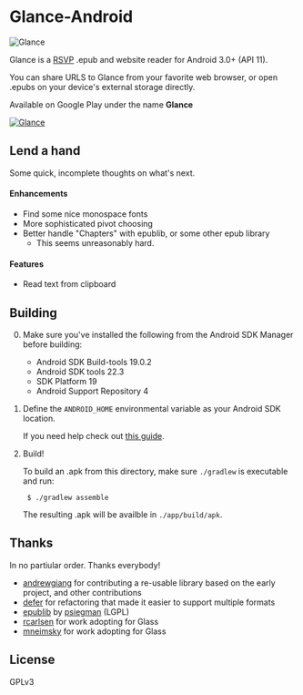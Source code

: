 # Glance-Android

![Glance](http://i.imgur.com/pO9as8z.gif)

Glance is a [RSVP](http://en.wikipedia.org/wiki/Rapid_serial_visual_presentation) .epub and website reader for Android 3.0+ (API 11).

You can share URLS to Glance from your favorite web browser, or open .epubs on your device's external storage directly.

Available on Google Play under the name **Glance**

[![Glance](https://developer.android.com/images/brand/en_generic_rgb_wo_45.png)](https://play.google.com/store/apps/details?id=pro.dbro.openspritz)

## Lend a hand

Some quick, incomplete thoughts on what's next.

#### Enhancements

+ Find some nice monospace fonts
+ More sophisticated pivot choosing
+ Better handle "Chapters" with epublib, or some other epub library
    + This seems unreasonably hard.

#### Features

+ Read text from clipboard

## Building

0. Make sure you've installed the following from the Android SDK Manager before building:
  	+ Android SDK Build-tools 19.0.2
	+ Android SDK tools 22.3
	+ SDK Platform 19
	+ Android Support Repository 4

1. Define the `ANDROID_HOME` environmental variable as your Android SDK location.

	If you need help check out [this guide](http://spring.io/guides/gs/android/).

3. Build!

  	To build an .apk from this directory, make sure `./gradlew` is executable and run:

    	$ ./gradlew assemble

	The resulting .apk will be availble in `./app/build/apk`.


## Thanks
In no partiular order. Thanks everybody!

+ [andrewgiang](https://github.com/andrewgiang) for contributing a re-usable library based on the early project, and other contributions
+ [defer](https://github.com/defer) for refactoring that made it easier to support multiple formats
+ [epublib](https://github.com/psiegman/epublib) by [psiegman](https://github.com/psiegman) (LGPL)
+ [rcarlsen](https://github.com/rcarlsen) for work adopting for Glass
+ [mneimsky](https://github.com/mneimsky) for work adopting for Glass

## License

GPLv3
